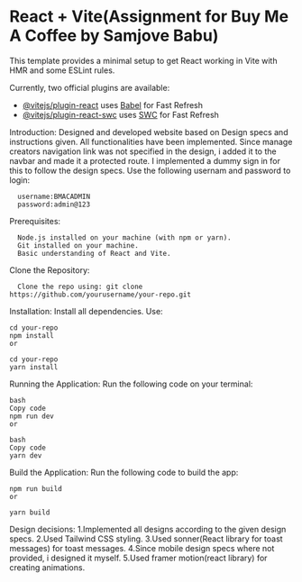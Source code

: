 # React + Vite(Assignment for Buy Me A Coffee by Samjove Babu)

This template provides a minimal setup to get React working in Vite with HMR and some ESLint rules.

Currently, two official plugins are available:

- [@vitejs/plugin-react](https://github.com/vitejs/vite-plugin-react/blob/main/packages/plugin-react/README.md) uses [Babel](https://babeljs.io/) for Fast Refresh
- [@vitejs/plugin-react-swc](https://github.com/vitejs/vite-plugin-react-swc) uses [SWC](https://swc.rs/) for Fast Refresh
  
Introduction:
	Designed and developed website based on Design specs and instructions given. All functionalities have been implemented. Since manage creators navigation link was not specified in the design, i added it to the navbar and made it a protected route. I implemented a dummy sign in for this to follow the design specs. 
 Use the following usernam and password to login:
	 
   	  username:BMACADMIN
	  password:admin@123

 Prerequisites:
 
	  Node.js installed on your machine (with npm or yarn).
	  Git installed on your machine.
	  Basic understanding of React and Vite.

Clone the Repository:

	  Clone the repo using: git clone https://github.com/yourusername/your-repo.git
              
Installation:
Install all dependencies. Use:

	cd your-repo
	npm install
	or
	
	cd your-repo
	yarn install

Running the Application:
Run the following code on your terminal:

	bash
	Copy code
	npm run dev
	or
	
	bash
	Copy code
	yarn dev
Build the Application:
Run the following code to build the app:

	
	npm run build
	or
	
	yarn build

 Design decisions:
 1.Implemented all designs according to the given design specs.
 2.Used Tailwind CSS styling.
 3.Used sonner(React library for toast messages) for toast messages.
 4.Since mobile design specs where not provided, i designed it myself.
 5.Used framer motion(react library) for creating animations.
